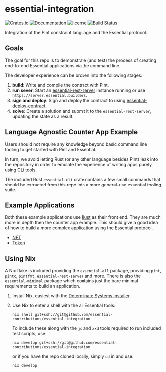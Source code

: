 # essential-integration

[![Crates.io][crates-badge]][crates-url]
[![Documentation][docs-badge]][docs-url]
[![license][apache-badge]][apache-url]
[![Build Status][actions-badge]][actions-url]

[crates-badge]: https://img.shields.io/crates/v/essential-rest-client.svg
[crates-url]: https://crates.io/crates/essential-rest-client
[docs-badge]: https://docs.rs/essential-rest-client/badge.svg
[docs-url]: https://docs.rs/essential-rest-client
[apache-badge]: https://img.shields.io/badge/license-APACHE-blue.svg
[apache-url]: LICENSE
[actions-badge]: https://github.com/essential-contributions/essential-integration/workflows/ci/badge.svg
[actions-url]:https://github.com/essential-contributions/essential-integration/actions

Integration of the Pint constraint language and the Essential protocol.

## Goals

The goal for this repo is to demonstrate (and test) the process of creating
end-to-end Essential applications via the command line.

The developer experience can be broken into the following stages:

1. **build**: Write and compile the contract with Pint.
2. **run sever**: Start an [essential-rest-server](https://github.com/essential-contributions/essential-server/tree/main/crates/rest-server) instance running or use `https://server.essential.builders`.
2. **sign and deploy**: Sign and deploy the contract to using [essential-deploy-contract](./crates/essential-deploy-contract/README.md).
4. **solve**: Create a solution and submit it to the `essential-rest-server`,
   updating the state as a result.

## Language Agnostic Counter App Example

Users should not require any knowledge beyond basic command line tooling to get
started with Pint and Essential.

In turn, we avoid letting Rust (or any other language besides Pint) leak into
the repository in order to emulate the experience of writing apps purely using
CLi tools.

The included Rust `essential-cli` crate contains a few small commands that
should be extracted from this repo into a more general-use essential tooling
suite.

## Example Applications
Both these example applications use [Rust](https://www.rust-lang.org/) as their front end. They are much more in depth then the counter app example. This should give a good idea of how to build a more complex application using the Essential protocol.
- [NFT](./apps/nft/README.md)
- [Token](./apps/token/README.md)

## Using Nix

A Nix flake is included providing the `essential-all` package, providing `pint`, `pintc`,
`pintfmt`, `essential-rest-server` and more. There is also the `essential-minimal` package which contains just the bare minimal requirements to build an application.

1. Install Nix, easiest with the [Determinate Systems installer](https://github.com/DeterminateSystems/nix-installer).

2. Use Nix to enter a shell with the all Essential tools:
   ```console
   nix shell git+ssh://git@github.com/essential-contributions/essential-integration
   ```
   To include these along with the `jq` and `xxd` tools required to run included
   test scripts, use:
   ```console
   nix develop git+ssh://git@github.com/essential-contributions/essential-integration
   ```
   or if you have the repo cloned locally, simply `cd` in and use:
   ```console
   nix develop
   ```
